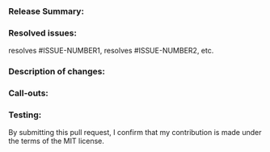 ### Release Summary:
<!-- If this is a feature or bug that impacts customers and is significant enough to include in the "Summary" section of the next version release, please include a brief (1-2 sentences) description of the change. -->

### Resolved issues:

resolves #ISSUE-NUMBER1, resolves #ISSUE-NUMBER2, etc.

### Description of changes: 

<!-- Describe current behavior and how your code changes that behavior.  -->

### Call-outs:

<!--Address any potentially confusing code. Is there code added that needs to be cleaned up later? Is there code that is missing because it’s still in development?-->

### Testing:

<!--How is this change tested (unit tests, fuzz tests, etc.)? Are there any testing steps to be verified by the reviewer?
How can you convince your reviewers that this PR is safe and effective?
Is this a refactor change? If so, how have you proved that the intended behavior hasn't changed? -->


By submitting this pull request, I confirm that my contribution is made under the terms of the MIT license.

